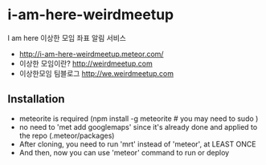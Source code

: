 i-am-here-weirdmeetup
=====================

I am here 이상한 모임 좌표 알림 서비스

* http://i-am-here-weirdmeetup.meteor.com/
* 이상한 모임이란? http://weirdmeetup.com
* 이상한모임 팀블로그 http://we.weirdmeetup.com

Installation
------------

-  meteorite is required (npm install -g meteorite # you may need to sudo
)
- no need to 'met add googlemaps' since it's already done and applied to the repo (.meteor/packages)
- After cloning, you need to run 'mrt' instead of 'meteor', at LEAST ONCE
- And then, now you can use 'meteor' command to run or deploy
